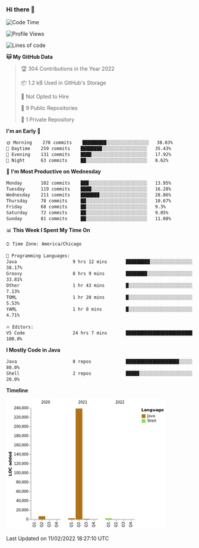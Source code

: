 ### Hi there 👋


<!--START_SECTION:waka-->
![Code Time](http://img.shields.io/badge/Code%20Time-2%2C060%20hrs%2020%20mins-blue)

![Profile Views](http://img.shields.io/badge/Profile%20Views-0-blue)

![Lines of code](https://img.shields.io/badge/From%20Hello%20World%20I%27ve%20Written-251%20Thousand%20lines%20of%20code-blue)

**🐱 My GitHub Data** 

> 🏆 304 Contributions in the Year 2022
 > 
> 📦 1.2 kB Used in GitHub's Storage 
 > 
> 🚫 Not Opted to Hire
 > 
> 📜 9 Public Repositories 
 > 
> 🔑 1 Private Repository 
 > 
**I'm an Early 🐤** 

```text
🌞 Morning    278 commits    █████████░░░░░░░░░░░░░░░░   38.03% 
🌆 Daytime    259 commits    ████████░░░░░░░░░░░░░░░░░   35.43% 
🌃 Evening    131 commits    ████░░░░░░░░░░░░░░░░░░░░░   17.92% 
🌙 Night      63 commits     ██░░░░░░░░░░░░░░░░░░░░░░░   8.62%

```
📅 **I'm Most Productive on Wednesday** 

```text
Monday       102 commits    ███░░░░░░░░░░░░░░░░░░░░░░   13.95% 
Tuesday      119 commits    ████░░░░░░░░░░░░░░░░░░░░░   16.28% 
Wednesday    211 commits    ███████░░░░░░░░░░░░░░░░░░   28.86% 
Thursday     78 commits     ██░░░░░░░░░░░░░░░░░░░░░░░   10.67% 
Friday       68 commits     ██░░░░░░░░░░░░░░░░░░░░░░░   9.3% 
Saturday     72 commits     ██░░░░░░░░░░░░░░░░░░░░░░░   9.85% 
Sunday       81 commits     ██░░░░░░░░░░░░░░░░░░░░░░░   11.08%

```


📊 **This Week I Spent My Time On** 

```text
⌚︎ Time Zone: America/Chicago

💬 Programming Languages: 
Java                     9 hrs 12 mins       █████████░░░░░░░░░░░░░░░░   38.17% 
Groovy                   8 hrs 9 mins        ████████░░░░░░░░░░░░░░░░░   33.81% 
Other                    1 hr 43 mins        █░░░░░░░░░░░░░░░░░░░░░░░░   7.13% 
TOML                     1 hr 20 mins        █░░░░░░░░░░░░░░░░░░░░░░░░   5.53% 
YAML                     1 hr 8 mins         █░░░░░░░░░░░░░░░░░░░░░░░░   4.71%

🔥 Editors: 
VS Code                  24 hrs 7 mins       █████████████████████████   100.0%

```

**I Mostly Code in Java** 

```text
Java                     8 repos             ████████████████████░░░░░   80.0% 
Shell                    2 repos             █████░░░░░░░░░░░░░░░░░░░░   20.0%

```


**Timeline**

![Chart not found](https://raw.githubusercontent.com/powercasgamer/powercasgamer/master/charts/bar_graph.png) 


 Last Updated on 11/02/2022 18:27:10 UTC
<!--END_SECTION:waka-->
